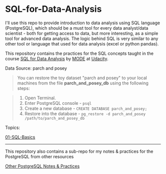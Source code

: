 # SQL-for-Data-Analysis

I'll use this repo to provide introduction to data analysis using SQL language (PostgreSQL), which should be a must tool for every data analyst/data scientist - both for getting access to data, but more interesting, as a simple tool for advanced data analysis. The logic behind SQL is very similar to any other tool or language that used for data analysis (excel or python pandas). 


This repository contains the practices for the SQL concepts taught in the course [SQL for Data Analysis](https://in.udacity.com/course/sql-for-data-analysis--ud198) by [MODE](https://modeanalytics.com) at [Udacity](http://udacity.com/).

Data Source: parch and posey 

>You can restore the toy dataset  "parch and posey" to your local machines from the file **parch_and_posey_db** using the following steps:

>1. Open Terminal.
>2. Enter PostgreSQL console - `psql` 
>3. Create a new database - `CREATE DATABASE parch_and_posey;`
>4. Restore into the database - `pg_restore -d parch_and_posey /path/to/parch_and_posey_db`

Topics:

[01-SQL-Basics](https://github.com/dylan-kuo/SQL-for-Data-Analysis/blob/master/01-Basic-SQL.sql)




---
This repository also contains a sub-repo for my notes & practices for the PostgreSQL from other resources 

[Other PostgreSQL Notes & Practices](https://github.com/dylan-kuo/SQL-for-Data-Analysis/tree/master/postgresql-sandbox)
